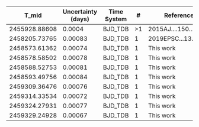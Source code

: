 |T_mid|Uncertainty (days)           |Time System|#                                            |Reference                           |
|-----|-----------------------------|-----------|---------------------------------------------|------------------------------------|
|2455928.88608|0.0004                       |BJD_TDB    |>1                                           |2015AJ....150...18H                 |
|2458205.73765|0.00083                      |BJD_TDB    |1                                            |2019EPSC...13..595E                 |
|2458573.61362|0.00074                      |BJD_TDB    |1                                            |This work                           |
|2458578.58502|0.00078                      |BJD_TDB    |1                                            |This work                           |
|2458588.52753|0.00081                      |BJD_TDB    |1                                            |This work                           |
|2458593.49756|0.00084                      |BJD_TDB    |1                                            |This work                           |
|2459309.36476|0.00076                      |BJD_TDB    |1                                            |This work                           |
|2459314.33534|0.00072                      |BJD_TDB    |1                                            |This work                           |
|2459324.27931|0.00077                      |BJD_TDB    |1                                            |This work                           |
|2459329.24928|0.00067                      |BJD_TDB    |1                                            |This work                           |
